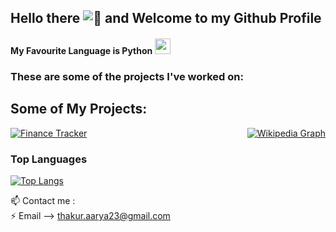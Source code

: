 ## Hello there ![👋](https://user-images.githubusercontent.com/18350557/176309783-0785949b-9127-417c-8b55-ab5a4333674e.gif) and Welcome to my Github Profile


#### My Favourite Language is Python <img src="https://user-images.githubusercontent.com/74038190/212257472-08e52665-c503-4bd9-aa20-f5a4dae769b5.gif" width="25" height="25"/>

### These are some of the projects I've worked on:


  
## Some of My Projects:

<div style="display: flex;gap: 2 rem; justify-content: space-between;">

  <a href="https://github.com/rya23/Finance-Tracker">
    <img src="https://github-readme-stats.vercel.app/api/pin/?username=rya23&repo=Finance-Tracker&theme=dark" alt="Finance Tracker"">
  </a>

  <a href="https://github.com/rya23/wikipedia-graph">
    <img src="https://github-readme-stats.vercel.app/api/pin/?username=rya23&repo=wikipedia-graph&theme=dark" alt="Wikipedia Graph">
  </a>

</div>


### Top Languages

[![Top Langs](https://github-readme-stats.vercel.app/api/top-langs/?username=rya23&theme=dark)](https://github.com/rya23/github-readme-stats)

📫 Contact me : <br /> 
  ⚡ Email --> thakur.aarya23@gmail.com <br /> 
